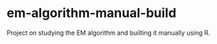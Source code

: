 # em-algorithm-manual-build

Project on studying the EM algorithm and builting it manually using R.
